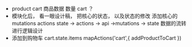 - product cart
  商品数据
  数量
  cart ？
- 模块化后， 看一眼设计稿，
  把核心的状态， 以及状态的修改
  添加核心的mutations actions state -> actions -> api ->mutations -> state
  数据的流转进行逻辑设计
- 添加到购物车
  cart.state.items
  mapActions('cart',{
      addProductToCart
  })
  


